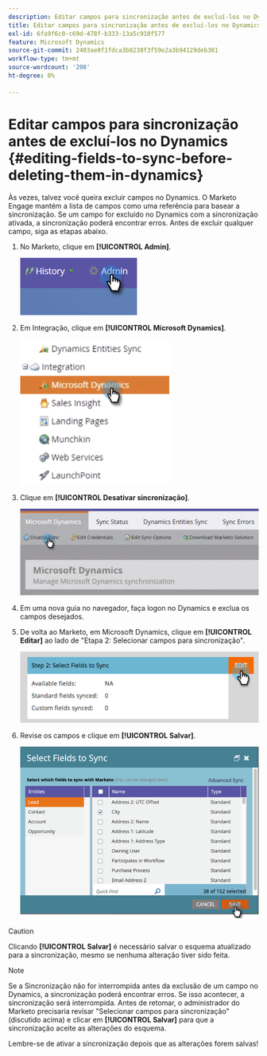 ```yaml
---
description: Editar campos para sincronização antes de excluí-los no Dynamics - Documentação do Marketo - Documentação do produto
title: Editar campos para sincronização antes de excluí-los no Dynamics
exl-id: 6fa9f6c0-c69d-478f-b333-13a5c910f577
feature: Microsoft Dynamics
source-git-commit: 2403ae0f1fdca3b8238f3f59e2a3b94129deb301
workflow-type: tm+mt
source-wordcount: '208'
ht-degree: 0%

---
```


# Editar campos para sincronização antes de excluí-los no Dynamics {#editing-fields-to-sync-before-deleting-them-in-dynamics}

Às vezes, talvez você queira excluir campos no Dynamics. O Marketo Engage mantém a lista de campos como uma referência para basear a sincronização. Se um campo for excluído no Dynamics com a sincronização ativada, a sincronização poderá encontrar erros. Antes de excluir qualquer campo, siga as etapas abaixo.

1. No Marketo, clique em **[!UICONTROL Admin]**.

   ![](assets/sync-before-deleting-them-in-dynamics-1.png)

1. Em Integração, clique em **[!UICONTROL Microsoft Dynamics]**.

   ![](assets/sync-before-deleting-them-in-dynamics-2.png)

1. Clique em **[!UICONTROL Desativar sincronização]**.

   ![](assets/sync-before-deleting-them-in-dynamics-3.png)

1. Em uma nova guia no navegador, faça logon no Dynamics e exclua os campos desejados.

1. De volta ao Marketo, em Microsoft Dynamics, clique em **[!UICONTROL Editar]** ao lado de &quot;Etapa 2: Selecionar campos para sincronização&quot;.

   ![](assets/sync-before-deleting-them-in-dynamics-4.png)

1. Revise os campos e clique em **[!UICONTROL Salvar]**.

   ![](assets/sync-before-deleting-them-in-dynamics-5.png)

>[!CAUTION]
>
>Clicando **[!UICONTROL Salvar]** é necessário salvar o esquema atualizado para a sincronização, mesmo se nenhuma alteração tiver sido feita.

>[!NOTE]
>
>Se a Sincronização não for interrompida antes da exclusão de um campo no Dynamics, a sincronização poderá encontrar erros. Se isso acontecer, a sincronização será interrompida. Antes de retomar, o administrador do Marketo precisaria revisar &quot;Selecionar campos para sincronização&quot; (discutido acima) e clicar em **[!UICONTROL Salvar]** para que a sincronização aceite as alterações do esquema.

Lembre-se de ativar a sincronização depois que as alterações forem salvas!
